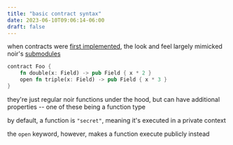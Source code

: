 ```yaml
---
title: "basic contract syntax"
date: 2023-06-10T09:06:14-06:00
draft: false
---
```


when contracts were [first implemented](https://github.com/noir-lang/noir/pull/944), the look and feel largely mimicked noir's [submodules](/examples/modules-submodules)

```rust {.codebox}
contract Foo {
    fn double(x: Field) -> pub Field { x * 2 }
    open fn triple(x: Field) -> pub Field { x * 3 }
}
```

they're just regular noir functions under the hood, but can have additional properties -- one of these being a function type

by default, a function is `"secret"`, meaning it's executed in a private context

the `open` keyword, however, makes a function execute publicly instead
